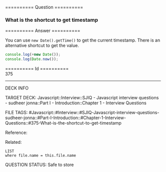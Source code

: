 ========== Question ==========  

### What is the shortcut to get timestamp  

========== Answer ==========  

You can use `new Date().getTime()` to get the current timestamp. There is an
alternative shortcut to get the value.

```javascript
console.log(+new Date());
console.log(Date.now());
```

========== Id ==========  
375

---

DECK INFO

TARGET DECK: Javascript::Interview::SJIQ - Javascript interview questions - sudheer jonna::Part I - Introduction::Chapter 1 - Interview Questions

FILE TAGS: #Javascript::#Interview::#SJIQ-Javascript-interview-questions-sudheer-jonna::#Part-I-Introduction::#Chapter-1-Interview-Questions::#375-What-is-the-shortcut-to-get-timestamp

Reference:

Related:

```dataview
LIST
where file.name = this.file.name
```

QUESTION STATUS: Safe to store
